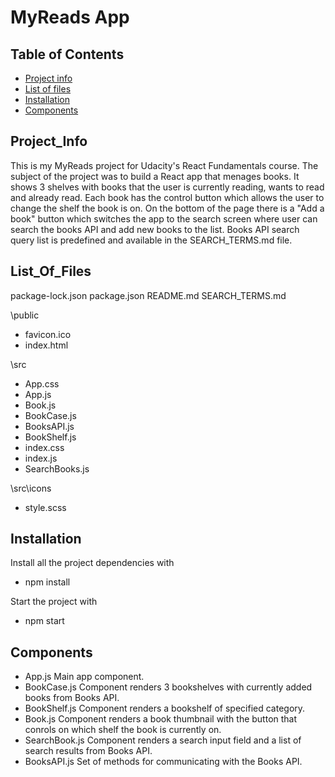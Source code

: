 # MyReads App

## Table of Contents

* [Project info](#project_info)
* [List of files](#list_of_files)
* [Installation](#installation)
* [Components](#components)

## Project_Info

This is my MyReads project for Udacity's React Fundamentals course. The subject of the project was to build a React app that menages books. It shows 3 shelves with books that the user is currently reading, wants to read and already read. Each book has the control button which allows the user to change the shelf the book is on. On the bottom of the page there is a "Add a book" button which switches the app to the search screen where user can search the books API and add new books to the list. Books API search query list is predefined and available in the SEARCH_TERMS.md file.

## List_Of_Files

package-lock.json
package.json
README.md
SEARCH_TERMS.md

\public
- favicon.ico
- index.html

\src
- App.css
- App.js
- Book.js
- BookCase.js
- BooksAPI.js
- BookShelf.js
- index.css
- index.js
- SearchBooks.js

\src\icons
- style.scss

## Installation

Install all the project dependencies with
- npm install

Start the project with
- npm start

## Components

- App.js
    Main app component.
- BookCase.js
    Component renders 3 bookshelves with currently added books from Books API.
- BookShelf.js
    Component renders a bookshelf of specified category.
- Book.js
    Component renders a book thumbnail with the button that conrols on which shelf the book is currently on.
- SearchBook.js
    Component renders a search input field and a list of search results from Books API.
- BooksAPI.js
    Set of methods for communicating with the Books API.